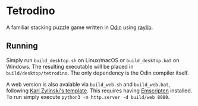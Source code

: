 # Tetrodino

A familiar stacking puzzle game written in [Odin](https://odin-lang.org/) using
[raylib](https://www.raylib.com/).

## Running

Simply run `build_desktop.sh` on Linux/macOS or `build_desktop.bat` on Windows.
The resulting executable will be placed in `build/desktop/tetrodino`. The only
dependency is the Odin compiler itself.

A web version is also avaiable via `build_web.sh` and `build_web.bat`,
following [Karl Zylinski's
template](https://github.com/karl-zylinski/odin-raylib-web). This requires
having [Emscripten](https://emscripten.org/) installed. To run simply execute
`python3 -m http.server -d build/web 8080`.
